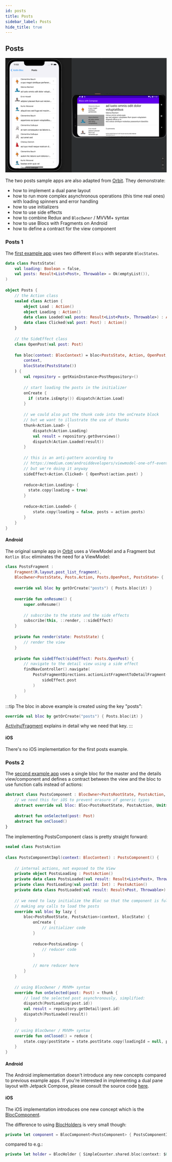 ```yaml
---
id: posts
title: Posts
sidebar_label: Posts
hide_title: true
---
```


## Posts

![Posts](../../static/img/posts.png)

The two posts sample apps are also adapted from [Orbit](https://orbit-mvi.org). They demonstrate:

- how to implement a dual pane layout
- how to run more complex asynchronous operations (this time real ones) with loading spinners and error handling
- how to use initializers
- how to use side effects
- how to combine Redux and `BlocOwner` / MVVM+ syntax
- how to use Blocs with Fragments on Android
- how to define a contract for the view component

### Posts 1

The [first example app](https://github.com/1gravity/Kotlin-Bloc/tree/master/bloc-samples/src/commonMain/kotlin/com/onegravity/bloc/sample/posts/bloc) uses two different `Blocs` with separate `BlocStates`. 

```kotlin
data class PostsState(
    val loading: Boolean = false,
    val posts: Result<List<Post>, Throwable> = Ok(emptyList()),
)

object Posts {
    // the Action class
    sealed class Action {
        object Load : Action()
        object Loading : Action()
        data class Loaded(val posts: Result<List<Post>, Throwable>) : Action()
        data class Clicked(val post: Post) : Action()
    }

    // the SideEffect class
    class OpenPost(val post: Post)

    fun bloc(context: BlocContext) = bloc<PostsState, Action, OpenPost, PostsState>(
        context,
        blocState(PostsState())
    ) {
        val repository = getKoinInstance<PostRepository>()

        // start loading the posts in the initializer
        onCreate { 
          if (state.isEmpty()) dispatch(Action.Load) 
        }

        // we could also put the thunk code into the onCreate block 
        // but we want to illustrate the use of thunks
        thunk<Action.Load> {
            dispatch(Action.Loading)
            val result = repository.getOverviews()
            dispatch(Action.Loaded(result))
        }

        // this is an anti-pattern according to 
        // https://medium.com/androiddevelopers/viewmodel-one-off-event-antipatterns-16a1da869b95
        // but we're doing it anyway
        sideEffect<Action.Clicked> { OpenPost(action.post) }

        reduce<Action.Loading> { 
          state.copy(loading = true) 
        }

        reduce<Action.Loaded> {
            state.copy(loading = false, posts = action.posts)
        }
    }
}
```

#### Android

The original sample app in [Orbit](https://orbit-mvi.org) uses a ViewModel and a Fragment but `Kotlin Bloc` eliminates the need for a ViewModel:

```kotlin
class PostsFragment : 
    Fragment(R.layout.post_list_fragment),
    BlocOwner<PostsState, Posts.Action, Posts.OpenPost, PostsState> {

    override val bloc by getOrCreate("posts") { Posts.bloc(it) }

    override fun onResume() {
        super.onResume()
        
        // subscribe to the state and the side effects
        subscribe(this, ::render, ::sideEffect)
    }

    private fun render(state: PostsState) {
        // render the view
    }

    private fun sideEffect(sideEffect: Posts.OpenPost) {
        // navigate to the detail view using a side effect
        findNavController().navigate(
            PostsFragmentDirections.actionListFragmentToDetailFragment(
                sideEffect.post
            )
        )
    }
```

:::tip
The bloc in above example is created using the key "posts":
```kotlin
override val bloc by getOrCreate("posts") { Posts.bloc(it) }
```
[Activity/Fragment](../extensions/android/bloc_context.md#activityfragment) explains in detail why we need that key.
:::

#### iOS

There's no iOS implementation for the first posts example.

### Posts 2

The [second example app](https://github.com/1gravity/Kotlin-Bloc/tree/master/bloc-samples/src/commonMain/kotlin/com/onegravity/bloc/sample/posts/compose) uses a single bloc for the master and the details view/component and defines a contract between the view and the bloc to use function calls instead of actions:

```kotlin
abstract class PostsComponent : BlocOwner<PostsRootState, PostsAction, Unit, PostsRootState> {
    // we need this for iOS to prevent erasure of generic types
    abstract override val bloc: Bloc<PostsRootState, PostsAction, Unit>

    abstract fun onSelected(post: Post)
    abstract fun onClosed()
}
```

The implementing PostsComponent class is pretty straight forward:


```kotlin
sealed class PostsAction

class PostsComponentImpl(context: BlocContext) : PostsComponent() {

    // internal actions, not exposed to the View
    private object PostsLoading : PostsAction()
    private data class PostsLoaded(val result: Result<List<Post>, Throwable>) : PostsAction()
    private class PostLoading(val postId: Int) : PostsAction()
    private data class PostLoaded(val result: Result<Post, Throwable>) : PostsAction()

    // we need to lazy initialize the Bloc so that the component is fully initialized before
    // making any calls to load the posts
    override val bloc by lazy {
        bloc<PostsRootState, PostsAction>(context, blocState) {
            onCreate {
                // initializer code
            }

            reduce<PostsLoading> {
                // reducer code
            }

            // more reducer here
        }
    }

    // using BlocOwner / MVVM+ syntax
    override fun onSelected(post: Post) = thunk {
        // load the selected post asynchronously, simplified:
        dispatch(PostLoading(post.id))
        val result = repository.getDetail(post.id)
        dispatch(PostLoaded(result))
    }

    // using BlocOwner / MVVM+ syntax
    override fun onClosed() = reduce {
        state.copy(postState = state.postState.copy(loadingId = null, post = null))
    }
}
```

#### Android

The Android implementation doesn't introduce any new concepts compared to previous example apps.
If you're interested in implementing a dual pane layout with Jetpack Compose, please consult the source code [here](https://github.com/1gravity/Kotlin-Bloc/tree/master/androidApp/src/main/kotlin/com/onegravity/bloc/posts_compose).

#### iOS

The iOS implementation introduces one new concept which is the [BlocComponent](../extensions/ios/bloc_component.md). 

The difference to using [BlocHolders](../extensions/ios/bloc_holder.md) is very small though:


```swift
private let component = BlocComponent<PostsComponent> { PostsComponentImpl(context: $0) }
```

compared to e.g.:

```swift
private let holder = BlocHolder { SimpleCounter.shared.bloc(context: $0) }
```